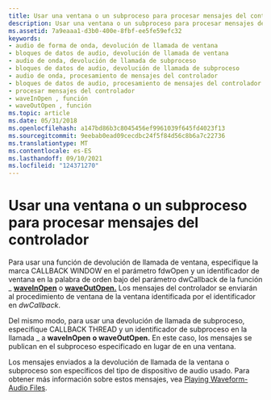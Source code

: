 ```yaml
---
title: Usar una ventana o un subproceso para procesar mensajes del controlador
description: Usar una ventana o un subproceso para procesar mensajes del controlador
ms.assetid: 7a9eaaa1-d3b0-400e-8fbf-ee5fe59efc32
keywords:
- audio de forma de onda, devolución de llamada de ventana
- bloques de datos de audio, devolución de llamada de ventana
- audio de onda, devolución de llamada de subproceso
- bloques de datos de audio, devolución de llamada de subproceso
- audio de onda, procesamiento de mensajes del controlador
- bloques de datos de audio, procesamiento de mensajes del controlador
- procesar mensajes del controlador
- waveInOpen , función
- waveOutOpen , función
ms.topic: article
ms.date: 05/31/2018
ms.openlocfilehash: a147bd86b3c8045456ef9961039f645fd4023f13
ms.sourcegitcommit: 9eebab0ead09cecdbc24f5f84d56c8b6a7c22736
ms.translationtype: MT
ms.contentlocale: es-ES
ms.lasthandoff: 09/10/2021
ms.locfileid: "124371270"
---
```

# <a name="using-a-window-or-thread-to-process-driver-messages"></a>Usar una ventana o un subproceso para procesar mensajes del controlador

Para usar una función de devolución de llamada de ventana, especifique la marca CALLBACK WINDOW en el parámetro fdwOpen y un identificador de ventana en la palabra de orden bajo del parámetro dwCallback de la función \_ [**waveInOpen**](/windows/win32/api/mmeapi/nf-mmeapi-waveinopen) o [**waveOutOpen.**](/windows/win32/api/mmeapi/nf-mmeapi-waveoutopen)   Los mensajes del controlador se enviarán al procedimiento de ventana de la ventana identificada por el identificador en *dwCallback*.

Del mismo modo, para usar una devolución de llamada de subproceso, especifique CALLBACK THREAD y un identificador de subproceso en la llamada \_ a **waveInOpen** **o waveOutOpen.** En este caso, los mensajes se publican en el subproceso especificado en lugar de en una ventana.

Los mensajes enviados a la devolución de llamada de la ventana o subproceso son específicos del tipo de dispositivo de audio usado. Para obtener más información sobre estos mensajes, vea [Playing Waveform-Audio Files](playing-waveform-audio-files.md).

 

 